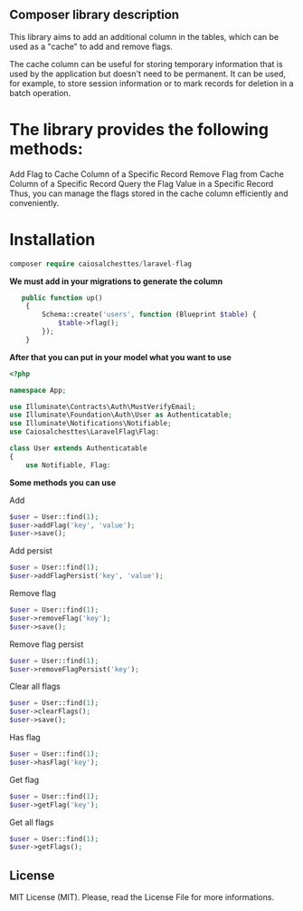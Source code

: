 ## Composer library description
This library aims to add an additional column in the tables, which can be used as a "cache" to add and remove flags.

The cache column can be useful for storing temporary information that is used by the application but doesn't need to be permanent. It can be used, for example, to store session information or to mark records for deletion in a batch operation.

# The library provides the following methods:
Add Flag to Cache Column of a Specific Record Remove Flag from Cache Column of a Specific Record Query the Flag Value in a Specific Record Thus, you can manage the flags stored in the cache column efficiently and conveniently.

# Installation

```php
composer require caiosalchesttes/laravel-flag
```

**We must add in your migrations to generate the column**

```php
   public function up()
    {
        Schema::create('users', function (Blueprint $table) {
            $table->flag();
        });
    }

```

**After that you can put in your model what you want to use**

```php
<?php

namespace App;

use Illuminate\Contracts\Auth\MustVerifyEmail;
use Illuminate\Foundation\Auth\User as Authenticatable;
use Illuminate\Notifications\Notifiable;
use Caiosalchesttes\LaravelFlag\Flag:

class User extends Authenticatable
{
    use Notifiable, Flag:
```

**Some methods you can use**

Add

```php
$user = User::find(1);
$user->addFlag('key', 'value');
$user->save();
```
Add persist

```php
$user = User::find(1);
$user->addFlagPersist('key', 'value');
```

Remove flag

```php
$user = User::find(1);
$user->removeFlag('key');
$user->save();
```

Remove flag persist

```php
$user = User::find(1);
$user->removeFlagPersist('key');
```

Clear all flags

```php
$user = User::find(1);
$user->clearFlags();
$user->save();
```

Has flag

```php
$user = User::find(1);
$user->hasFlag('key');
```

Get flag

```php
$user = User::find(1);
$user->getFlag('key');
```


Get all flags

```php
$user = User::find(1);
$user->getFlags();
```

## License
MIT License (MIT). Please, read the License File for more informations.
